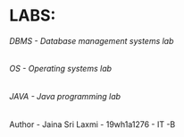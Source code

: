 # LABS:
 
 ###### DBMS - Database management systems lab
 ###### OS - Operating systems lab
 ###### JAVA - Java programming lab
 



Author - Jaina Sri Laxmi
       - 19wh1a1276
       - IT -B
           
